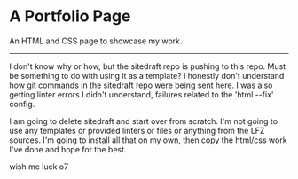 # A Portfolio Page

An HTML and CSS page to showcase my work.

-----

I don't know why or how, but the sitedraft repo is pushing to this repo. Must be something to do with using it as a template? I honestly don't understand how git commands in the sitedraft repo were being sent here. I was also getting linter errors I didn't understand, failures related to the 'html --fix' config.   

I am going to delete sitedraft and start over from scratch. I'm not going to use any templates or provided linters or files or anything from the LFZ sources. I'm going to install all that on my own, then copy the html/css work I've done and hope for the best.

wish me luck o7
